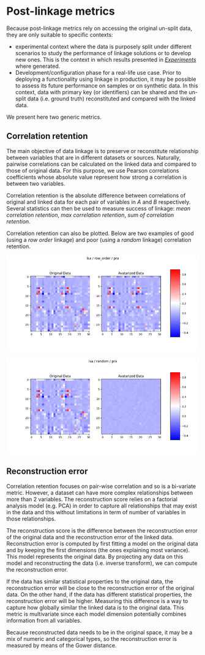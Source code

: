 # Post-linkage metrics

Because post-linkage metrics rely on accessing the original un-split data, they are only suitable to specific contexts:
- experimental context where the data is purposely split under different scenarios to study the performance of linkage solutions or to develop new ones. This is the context in which results presented in [*Experiments*](./experiments.md) where generated.
- Development/configuration phase for a real-life use case. Prior to deploying a functionality using linkage in production, it may be possible to assess its future performance on samples or on synthetic data. In this context, data with primary key (or identifiers) can be shared and the un-split data (i.e. ground truth) reconstituted and compared with the linked data. 

We present here two generic metrics.

## Correlation retention

The main objective of data linkage is to preserve or reconstitute relationship between variables that are in different datasets or sources. Naturally, pairwise correlations can be calculated on the linked data and compared to those of original data. For this purpose, we use Pearson correlations coefficients whose absolute value represent how strong a correlation is between two variables.

Correlation retention is the absolute difference between correlations of original and linked data for each pair of variables in $A$ and $B$ respectively.  Several statistics can then be used to measure success of linkage: *mean correlation retention*, *max correlation retention*, *sum of correlation retention*. 

Correlation retention can also be plotted. Below are two examples of good (using a *row order* linkage) and poor (using a *random* linkage) correlation retention.

![Example of good correlation retention](../img/pra_linked_data__avatar__lsa__row_order_correlations.png)

![Example of poor correlation retention](../img/pra_linked_data__avatar__lsa__random_correlations.png)

## Reconstruction error

Correlation retention focuses on pair-wise correlation and so is a bi-variate metric. However, a dataset can have more complex relationships between more than 2 variables. The reconstruction score relies on a factorial analysis model (e.g. PCA) in order to capture all relationships that may exist in the data and this without limitations in term of number of variables in those relationships.

The reconstruction score is the difference between the reconstruction error of the original data and the reconstruction error of the linked data.
Reconstruction error is computed by first fitting a model on the original data and by keeping the first dimensions (the ones explaining most variance). This model represents the original data. By projecting any data on this model and reconstructing the data (i.e. inverse transform), we can compute the reconstruction error. 

If the data has similar statistical properties to the original data, the reconstruction error will be close to the reconstruction error of the original data. On the other hand, if the data has different statistical properties, the reconstruction error will be higher. Measuring this difference is a way to capture how globally similar the linked data is to the original data. This metric is multivariate since each model dimension potentially combines information from all variables.

Because reconstructed data needs to be in the original space, it may be a mix of numeric and categorical types, so the reconstruction error is measured by means of the Gower distance.